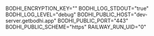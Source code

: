 BODHI_ENCRYPTION_KEY="<key>"
BODHI_LOG_STDOUT="true"
BODHI_LOG_LEVEL="debug"
BODHI_PUBLIC_HOST="dev-server.getbodhi.app"
BODHI_PUBLIC_PORT="443"
BODHI_PUBLIC_SCHEME="https"
RAILWAY_RUN_UID="0"